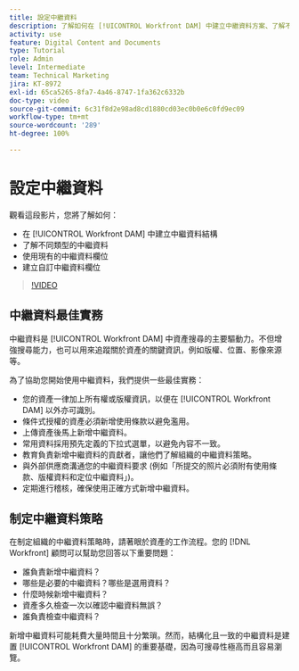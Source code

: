 ```yaml
---
title: 設定中繼資料
description: 了解如何在 [!UICONTROL Workfront DAM] 中建立中繼資料方案、了解不同類型的中繼資料、使用現有的中繼資料欄位等。
activity: use
feature: Digital Content and Documents
type: Tutorial
role: Admin
level: Intermediate
team: Technical Marketing
jira: KT-8972
exl-id: 65ca5265-8fa7-4a46-8747-1fa362c6332b
doc-type: video
source-git-commit: 6c31f8d2e98ad8cd1880cd03ec0b0e6c0fd9ec09
workflow-type: tm+mt
source-wordcount: '289'
ht-degree: 100%

---
```


# 設定中繼資料

觀看這段影片，您將了解如何：

* 在 [!UICONTROL Workfront DAM] 中建立中繼資料結構
* 了解不同類型的中繼資料
* 使用現有的中繼資料欄位
* 建立自訂中繼資料欄位

>[!VIDEO](https://video.tv.adobe.com/v/335235/?quality=12&learn=on)

## 中繼資料最佳實務

中繼資料是 [!UICONTROL Workfront DAM] 中資產搜尋的主要驅動力。不但增強搜尋能力，也可以用來追蹤關於資產的關鍵資訊，例如版權、位置、影像來源等。

為了協助您開始使用中繼資料，我們提供一些最佳實務：

* 您的資產一律加上所有權或版權資訊，以便在 [!UICONTROL Workfront DAM] 以外亦可識別。
* 條件式授權的資產必須新增使用條款以避免濫用。
* 上傳資產後馬上新增中繼資料。
* 常用資料採用預先定義的下拉式選單，以避免內容不一致。
* 教育負責新增中繼資料的貢獻者，讓他們了解組織的中繼資料策略。
* 與外部供應商溝通您的中繼資料要求 (例如「所提交的照片必須附有使用條款、版權資料和定位中繼資料」)。
* 定期進行稽核，確保使用正確方式新增中繼資料。

## 制定中繼資料策略

在制定組織的中繼資料策略時，請著眼於資產的工作流程。您的 [!DNL Workfront] 顧問可以幫助您回答以下重要問題：

* 誰負責新增中繼資料？
* 哪些是必要的中繼資料？哪些是選用資料？
* 什麼時候新增中繼資料？
* 資產多久檢查一次以確認中繼資料無誤？
* 誰負責檢查中繼資料？

新增中繼資料可能耗費大量時間且十分繁瑣。然而，結構化且一致的中繼資料是建置 [!UICONTROL Workfront DAM] 的重要基礎，因為可搜尋性極高而且容易瀏覽。
